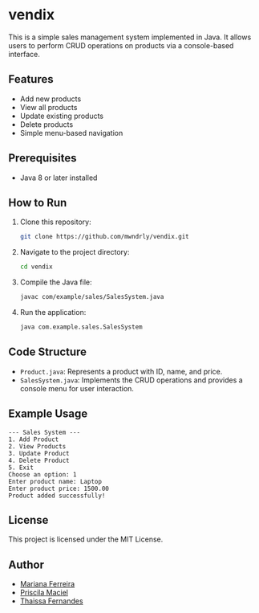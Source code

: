 # vendix
This is a simple sales management system implemented in Java. It allows users to perform CRUD operations on products via a console-based interface.

## Features
- Add new products
- View all products
- Update existing products
- Delete products
- Simple menu-based navigation

## Prerequisites
- Java 8 or later installed

## How to Run
1. Clone this repository:
   ```sh
   git clone https://github.com/mwndrly/vendix.git
   ```
2. Navigate to the project directory:
   ```sh
   cd vendix
   ```
3. Compile the Java file:
   ```sh
   javac com/example/sales/SalesSystem.java
   ```
4. Run the application:
   ```sh
   java com.example.sales.SalesSystem
   ```

## Code Structure
- `Product.java`: Represents a product with ID, name, and price.
- `SalesSystem.java`: Implements the CRUD operations and provides a console menu for user interaction.

## Example Usage
```
--- Sales System ---
1. Add Product
2. View Products
3. Update Product
4. Delete Product
5. Exit
Choose an option: 1
Enter product name: Laptop
Enter product price: 1500.00
Product added successfully!
```

## License
This project is licensed under the MIT License.

## Author
- [Mariana Ferreira](https://github.com/mwndrly)
- [Priscila Maciel](https://github.com/PriscilaMdeLima)
- [Thaissa Fernandes](https://github.com/tfsLua)
